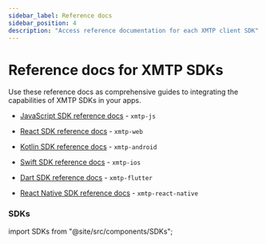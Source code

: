 ```yaml
---
sidebar_label: Reference docs
sidebar_position: 4
description: "Access reference documentation for each XMTP client SDK"
---
```


# Reference docs for XMTP SDKs

Use these reference docs as comprehensive guides to integrating the capabilities of XMTP SDKs in your apps.

- [JavaScript SDK reference docs](https://xmtp-js.pages.dev/modules) - `xmtp-js`

- [React SDK reference docs](https://xmtp.github.io/xmtp-web/modules.html) - `xmtp-web`

- [Kotlin SDK reference docs](https://xmtp.github.io/xmtp-android/) - `xmtp-android`

- [Swift SDK reference docs](https://xmtp.github.io/xmtp-ios/documentation/xmtp) - `xmtp-ios`

- [Dart SDK reference docs](https://pub.dev/documentation/xmtp/latest/xmtp/Client-class.html) - `xmtp-flutter`

- [React Native SDK reference docs](https://xmtp.github.io/xmtp-react-native/modules.html) - `xmtp-react-native`

### SDKs

import SDKs from "@site/src/components/SDKs";

<SDKs />
